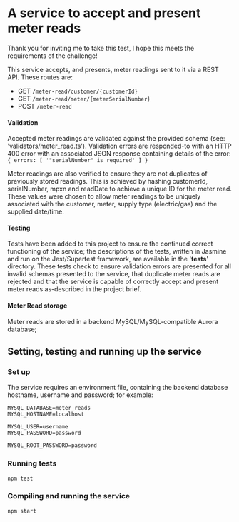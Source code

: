 A service to accept and present meter reads
======================================

Thank you for inviting me to take this test, I hope this meets the requirements of the challenge! 

This service accepts, and presents, meter readings sent to it via a REST API. These routes are:
* GET `/meter-read/customer/{customerId}`
* GET `/meter-read/meter/{meterSerialNumber}`
* POST `/meter-read`

#### Validation 
Accepted meter readings are validated against the provided schema (see: 'validators/meter_read.ts'). Validation errors are responded-to with an HTTP 400 error with an associated JSON response containing details of the error:  `{ errors: [ '"serialNumber" is required' ] }`

Meter readings are also verified to ensure they are not duplicates of previously stored readings. This is achieved by hashing customerId, serialNumber, mpxn and readDate to achieve a unique ID for the meter read. These values were chosen to allow meter readings to be uniquely associated with the customer, meter, supply type (electric/gas) and the supplied date/time.

#### Testing
Tests have been added to this project to ensure the continued correct functioning of the service; the descriptions of the tests, written in Jasmine and run on the Jest/Supertest framework, are available in the '__tests__' directory. These tests check to ensure validation errors are presented for all invalid schemas presented to the service, that duplicate meter reads are rejected and that the service is capable of correctly accept and present meter reads as-described in the project brief. 

#### Meter Read storage
Meter reads are stored in a backend MySQL/MySQL-compatible Aurora database; 

## Setting, testing and running up the service

### Set up

The service requires an environment file, containing the backend database hostname, username and password; for example:

```
MYSQL_DATABASE=meter_reads
MYSQL_HOSTNAME=localhost

MYSQL_USER=username
MYSQL_PASSWORD=password

MYSQL_ROOT_PASSWORD=password
```

### Running tests

```
npm test
```

### Compiling and running the service

```
npm start
```
